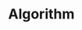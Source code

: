 # Algorithm

<!-- 
[ 프로그래머스 ] 
 - 템플릿
🤔 내풀이
✨ 다른풀이 1
📎 참고)
❗ 주의
💡 오늘이 배운 점

 - 커밋 시
 [Lv.01] 문제
 -->

 <!-- 
[ 함수 공부 ] 
[func] 함수명()
 -->
